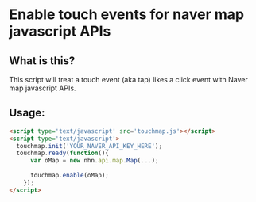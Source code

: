 # Enable touch events for naver map javascript APIs

## What is this?

This script will treat a touch event (aka tap) likes a click event with Naver map javascript APIs. 

## Usage:
```html
<script type='text/javascript' src='touchmap.js'></script>
<script type='text/javascript'>
  touchmap.init('YOUR_NAVER_API_KEY_HERE');
  touchmap.ready(function(){
      var oMap = new nhn.api.map.Map(...);
      
      touchmap.enable(oMap);
    });
</script>
```
